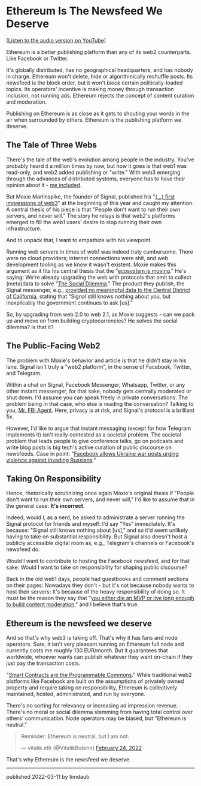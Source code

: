 # Ethereum Is The Newsfeed We Deserve

[[Listen to the audio version on YouTube](https://youtu.be/SceLAIn5Y18)]

Ethereum is a better publishing platform than any of its web2 counterparts.
Like Facebook or Twitter.

It's globally distributed, has no geographical headquarters, and has nobody in
charge. Ethereum won't delete, hide or algorithmically reshuffle posts. Its
newsfeed is the block order, but it won't _block_ certain politically-loaded
topics. Its operators' incentive is making money through transaction inclusion,
not running ads. Ethereum rejects the concept of content curation and
moderation.

Publishing on Ethereum is as close as it gets to shouting your words in the air
when surrounded by others. Ethereum is the publishing platform we deserve.

## The Tale of Three Webs

There's the tale of the web's evolution among people in the industry. You've
probably heard it a million times by now, but how it goes is that web1 was
read-only, and web2 added publishing or "write." With web3 emerging through the
advances of distributed systems, everyone has to have their opinion about it -
[me included](/2020/09/08/web3/).

But Moxie Marlinspike, the founder of Signal, published his "[(...) first
impressions of web3](https://moxie.org/2022/01/07/web3-first-impressions.html)"
at the beginning of this year and caught my attention. A central thesis of his
piece is that "People don't want to run their own servers, and never will." The
story he relays is that web2's platforms emerged to fill the web1 users' desire
to stop running their own infrastructure.

And to unpack that, I want to empathize with his viewpoint.

Running web servers in times of web1 was indeed truly cumbersome. There were no
cloud providers; internet connections were shit, and web development tooling as
we know it wasn't existent. Moxie makes this argument as it fits his central
thesis that the "[ecosystem is
moving](https://www.youtube.com/watch?v=Nj3YFprqAr8)." He's saying: We're
already upgrading the web with protocols that omit to collect (meta)data to
solve "[The Social
Dilemma](https://en.wikipedia.org/w/index.php?title=The_Social_Dilemma&oldid=1076198943)."
The product they publish, the Signal messenger, e.g., [provided no meaningful
data to the Central District of
California](https://signal.org/bigbrother/cd-california-grand-jury/), stating
that "Signal still knows nothing about you, but inexplicably the government
continues to ask [us]."

So, by upgrading from web 2.0 to web 2.1, as Moxie suggests - can we pack up
and move on from building cryptocurrencies? He solves the social dilemma? Is
that it?

## The Public-Facing Web2

The problem with Moxie's behavior and article is that he didn't stay in his
lane. Signal isn't truly a "web2 platform", in the sense of Facebook, Twitter,
and Telegram.

Within a chat on Signal, Facebook Messenger, Whatsapp, Twitter, or any other
instant messenger, for that sake, nobody gets centrally moderated or shut down.
I'd assume you can speak freely in private conversations. The problem being in
that case, who else is reading the conversation? Talking to you, [Mr. FBI
Agent](https://knowyourmeme.com/memes/government-agent-watching-me). Here,
privacy is at risk, and Signal's protocol is a brilliant fix.

However, I'd like to argue that instant messaging (except for how Telegram
implements it) isn't really contested as a societal problem. The societal
problem that leads people to give conference talks, go on podcasts and write
blog posts is big tech's active curation of public discourse on newsfeeds. Case
in point: "[Facebook allows Ukraine war posts urging violence against invading
Russians](https://www.reuters.com/world/europe/exclusive-facebook-instagram-temporarily-allow-calls-violence-against-russians-2022-03-10/)."

## Taking On Responsibility

Hence, rhetorically scrutinizing once again Moxie's original thesis if "People
don't want to run their own servers, and never will," I'd like to assume that
in the general case: **It's incorrect**.

Indeed, would I, as a nerd, be asked to administrate a server running the
Signal protocol for friends and myself: I'd say "Yes" immediately. It's
because: "Signal still knows nothing about [us]," and so it'd seem unlikely
having to take on substantial responsibility. But Signal also doesn't host a
publicly accessible digital room as, e.g., Telegram's channels or Facebook's
newsfeed do.

Would I want to contribute to hosting the Facebook newsfeed, and for that sake:
Would I want to take on responsibility for shaping public discourse?

Back in the old web1 days, people had guestbooks and comment sections on their
pages: Nowadays they don't - but it's not because nobody wants to host their
servers: It's because of the heavy responsibility of doing so. It must be the
reason they say that "[you either die an MVP or live long enough to build
content
moderation](https://mux.com/blog/you-either-die-an-mvp-or-live-long-enough-to-build-content-moderation/),"
and I believe that's true.

## Ethereum is the newsfeed we deserve

And so that's why web3 is taking off. That's why it has fans and node
operators. Sure, it isn't very pleasant running an Ethereum full node and
currently costs me roughly 130 EUR/month. But it guarantees that worldwide,
whoever wants can publish whatever they want on-chain if they just pay the
transaction costs.

"[Smart Contracts are the Programmable
Commons](/2022/02/28/smart-contracts-are-programmable-commons/)." While
traditional web2 platforms like Facebook are built on the assumptions of
privately owned property and require taking on responsibility, Ethereum is
collectively maintained, hosted, administrated, and run by everyone.

There's no sorting for relevancy or increasing ad impression revenue. There's
no moral or social dilemma stemming from having total control over others'
communication. Node operators may be biased, but "Ethereum is neutral."

<blockquote class="twitter-tweet"><p lang="en" dir="ltr">Reminder: Ethereum is neutral, but I am not.</p>&mdash; vitalik.eth (@VitalikButerin) <a href="https://twitter.com/VitalikButerin/status/1496695587495981056?ref_src=twsrc%5Etfw">February 24, 2022</a></blockquote> <script async src="https://platform.twitter.com/widgets.js" charset="utf-8"></script>

That's why Ethereum is the newsfeed we deserve.

---

published 2022-03-11 by timdaub
